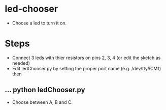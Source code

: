led-chooser
===========

* Choose a led to turn it on.

Steps
=====
* Connect 3 leds with thier resistors on pins 2, 3, 4 (or edit the sketch as needed)
* Edit ledChooser.py by setting the proper port name (e.g. /dev/ttyACM1) then

...
python ledChooser.py
---

* Choose between A, B and C.
